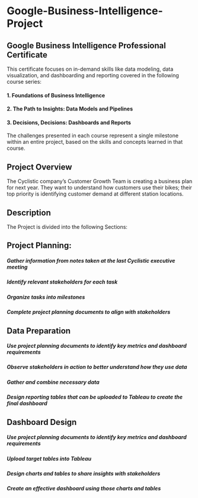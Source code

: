 # Google-Business-Intelligence-Project

## Google Business Intelligence Professional Certificate
This certificate focuses on in-demand skills like data modeling, data visualization, and dashboarding and reporting covered in the following course series:

#### 1. Foundations of Business Intelligence
#### 2. The Path to Insights: Data Models and Pipelines
#### 3. Decisions, Decisions: Dashboards and Reports

The challenges presented in each course represent a single milestone within an entire project, based on the skills and concepts learned in that course.

## Project Overview
The Cyclistic company’s Customer Growth Team is creating a business plan for next year. They want to understand how customers use their bikes; their top priority is identifying customer demand at different station locations.

## Description
The Project is divided into the following Sections:

## Project Planning:

##### Gather information from notes taken at the last Cyclistic executive meeting
##### Identify relevant stakeholders for each task
##### Organize tasks into milestones
##### Complete project planning documents to align with stakeholders

## Data Preparation

##### Use project planning documents to identify key metrics and dashboard requirements
##### Observe stakeholders in action to better understand how they use data
##### Gather and combine necessary data
##### Design reporting tables that can be uploaded to Tableau to create the final dashboard

## Dashboard Design

##### Use project planning documents to identify key metrics and dashboard requirements
##### Upload target tables into Tableau
##### Design charts and tables to share insights with stakeholders
##### Create an effective dashboard using those charts and tables
